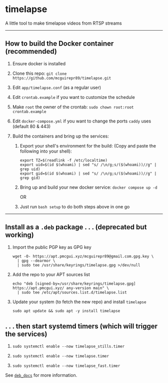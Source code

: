 # timelapse
A little tool to make timelapse videos from RTSP streams

---

## How to build the Docker container (recommended)

1. Ensure docker is installed
1. Clone this repo: `git clone https://github.com/mcguirepr89/timelapse.git`
1. Edit `app/timelapse.conf` (as a regular user)
1. Edit `crontab.example` if you want to customize the schedule
1. Make `root` the owner of the crontab: `sudo chown root:root crontab.example`
1. Edit `docker-compose.yml` if you want to change the ports `caddy` uses (default 80 & 443)
   
1. Build the containers and bring up the services:
   1. Export your shell's environment for the build:
      (Copy and paste the following into your shell):
      ```
      export TZ=$(readlink -f /etc/localtime)
      export uid=$(id $(whoami) | sed "s/ /\n/g;s/($(whoami))//g" | grep uid)
      export gid=$(id $(whoami) | sed "s/ /\n/g;s/($(whoami))//g" | grep gid)
      ```
   1. Bring up and build your new docker service:
      `docker compose up -d`
      
      OR
   1. Just run `bash setup` to do both steps above in one go
---

## Install as a `.deb` package . . . (deprecated but working)
1. Import the public PGP key as GPG key
   ```
   wget -O- https://apt.pmcgui.xyz/mcguirepr89@gmail.com.gpg.key \
     | gpg --dearmor \
     | sudo tee /usr/share/keyrings/timelapse.gpg >/dev/null
   ```
1. Add the repo to your APT sources list
   ```
   echo "deb [signed-by=/usr/share/keyrings/timelapse.gpg] https://apt.pmcgui.xyz/ any-version main" \
     | sudo tee /etc/apt/sources.list.d/timelapse.list
   ```
1. Update your system (to fetch the new repo) and install `timelapse`
   ```
   sudo apt update && sudo apt -y install timelapse
   ```

## . . . then start systemd timers (which will trigger the services)
1. ```
   sudo systemctl enable --now timelapse_stills.timer
   ```
1. ```
   sudo systemctl enable --now timelapse.timer
   ```
1. ```
   sudo systemctl enable --now timelapse_fast.timer
   ```

See [`deb_docs`](https://github.com/mcguirepr89/timelapse/blob/main/deb_docs) for more information.
   

